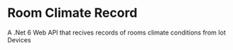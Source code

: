 # Room Climate Record
A .Net 6 Web API that recives records of rooms climate conditions from Iot Devices
